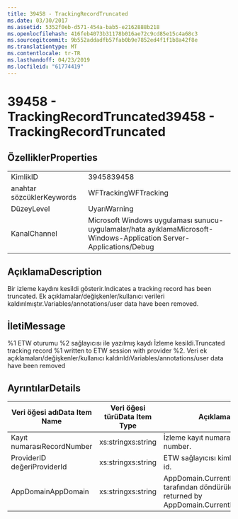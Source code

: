 ```yaml
---
title: 39458 - TrackingRecordTruncated
ms.date: 03/30/2017
ms.assetid: 5352f0eb-d571-454a-bab5-e2162888b218
ms.openlocfilehash: 416feb4073b31178b016ae72c9cd85e15c4a68c3
ms.sourcegitcommit: 9b552addadfb57fab0b9e7852ed4f1f1b8a42f8e
ms.translationtype: MT
ms.contentlocale: tr-TR
ms.lasthandoff: 04/23/2019
ms.locfileid: "61774419"
---
```

# <a name="39458---trackingrecordtruncated"></a><span data-ttu-id="5653f-102">39458 - TrackingRecordTruncated</span><span class="sxs-lookup"><span data-stu-id="5653f-102">39458 - TrackingRecordTruncated</span></span>
## <a name="properties"></a><span data-ttu-id="5653f-103">Özellikler</span><span class="sxs-lookup"><span data-stu-id="5653f-103">Properties</span></span>  
  
|||  
|-|-|  
|<span data-ttu-id="5653f-104">Kimlik</span><span class="sxs-lookup"><span data-stu-id="5653f-104">ID</span></span>|<span data-ttu-id="5653f-105">39458</span><span class="sxs-lookup"><span data-stu-id="5653f-105">39458</span></span>|  
|<span data-ttu-id="5653f-106">anahtar sözcükler</span><span class="sxs-lookup"><span data-stu-id="5653f-106">Keywords</span></span>|<span data-ttu-id="5653f-107">WFTracking</span><span class="sxs-lookup"><span data-stu-id="5653f-107">WFTracking</span></span>|  
|<span data-ttu-id="5653f-108">Düzey</span><span class="sxs-lookup"><span data-stu-id="5653f-108">Level</span></span>|<span data-ttu-id="5653f-109">Uyarı</span><span class="sxs-lookup"><span data-stu-id="5653f-109">Warning</span></span>|  
|<span data-ttu-id="5653f-110">Kanal</span><span class="sxs-lookup"><span data-stu-id="5653f-110">Channel</span></span>|<span data-ttu-id="5653f-111">Microsoft Windows uygulaması sunucu-uygulamalar/hata ayıklama</span><span class="sxs-lookup"><span data-stu-id="5653f-111">Microsoft-Windows-Application Server-Applications/Debug</span></span>|  
  
## <a name="description"></a><span data-ttu-id="5653f-112">Açıklama</span><span class="sxs-lookup"><span data-stu-id="5653f-112">Description</span></span>  
 <span data-ttu-id="5653f-113">Bir izleme kaydını kesildi gösterir.</span><span class="sxs-lookup"><span data-stu-id="5653f-113">Indicates a tracking record has been truncated.</span></span> <span data-ttu-id="5653f-114">Ek açıklamalar/değişkenler/kullanıcı verileri kaldırılmıştır.</span><span class="sxs-lookup"><span data-stu-id="5653f-114">Variables/annotations/user data have been removed.</span></span>  
  
## <a name="message"></a><span data-ttu-id="5653f-115">İleti</span><span class="sxs-lookup"><span data-stu-id="5653f-115">Message</span></span>  
 <span data-ttu-id="5653f-116">%1 ETW oturumu %2 sağlayıcısı ile yazılmış kaydı İzleme kesildi.</span><span class="sxs-lookup"><span data-stu-id="5653f-116">Truncated tracking record %1 written to ETW session with provider %2.</span></span> <span data-ttu-id="5653f-117">Veri ek açıklamaları/değişkenler/kullanıcı kaldırıldı</span><span class="sxs-lookup"><span data-stu-id="5653f-117">Variables/annotations/user data have been removed</span></span>  
  
## <a name="details"></a><span data-ttu-id="5653f-118">Ayrıntılar</span><span class="sxs-lookup"><span data-stu-id="5653f-118">Details</span></span>  
  
|<span data-ttu-id="5653f-119">Veri öğesi adı</span><span class="sxs-lookup"><span data-stu-id="5653f-119">Data Item Name</span></span>|<span data-ttu-id="5653f-120">Veri öğesi türü</span><span class="sxs-lookup"><span data-stu-id="5653f-120">Data Item Type</span></span>|<span data-ttu-id="5653f-121">Açıklama</span><span class="sxs-lookup"><span data-stu-id="5653f-121">Description</span></span>|  
|--------------------|--------------------|-----------------|  
|<span data-ttu-id="5653f-122">Kayıt numarası</span><span class="sxs-lookup"><span data-stu-id="5653f-122">RecordNumber</span></span>|<span data-ttu-id="5653f-123">xs:string</span><span class="sxs-lookup"><span data-stu-id="5653f-123">xs:string</span></span>|<span data-ttu-id="5653f-124">İzleme kayıt numarası.</span><span class="sxs-lookup"><span data-stu-id="5653f-124">The tracking record number.</span></span>|  
|<span data-ttu-id="5653f-125">ProviderID değeri</span><span class="sxs-lookup"><span data-stu-id="5653f-125">ProviderId</span></span>|<span data-ttu-id="5653f-126">xs:string</span><span class="sxs-lookup"><span data-stu-id="5653f-126">xs:string</span></span>|<span data-ttu-id="5653f-127">ETW sağlayıcısı kimliği.</span><span class="sxs-lookup"><span data-stu-id="5653f-127">The ETW provider id.</span></span>|  
|<span data-ttu-id="5653f-128">AppDomain</span><span class="sxs-lookup"><span data-stu-id="5653f-128">AppDomain</span></span>|<span data-ttu-id="5653f-129">xs:string</span><span class="sxs-lookup"><span data-stu-id="5653f-129">xs:string</span></span>|<span data-ttu-id="5653f-130">AppDomain.CurrentDomain.FriendlyName tarafından döndürülen dize.</span><span class="sxs-lookup"><span data-stu-id="5653f-130">The string returned by AppDomain.CurrentDomain.FriendlyName.</span></span>|
